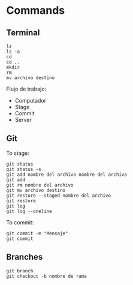# Commands
## Terminal
```
ls
ls -a
cd
cd ..
mkdir
rm
mv archivo destino
```
Flujo de trabajo:
- Computador
- Stage
- Commit
- Server
## Git
To stage:
```
git status
git status -s
git add nombre del archivo nombre del archivo
git add .
git rm nombre del archivo
git mv archivo destino
git restore --staged nombre del archivo
git restore
git log
git log --oneline
```
To commit:
```
git commit -m "Mensaje"
git commit
```
## Branches
```
git branch
git checkout -b nombre de rama
```